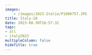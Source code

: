 ```yaml
---
images:
    - /images/2023-Italie/P1000757.JPG
title: Italy-28
date: 2023-08-30T16:57:32
tags:
- all
- italy2023
multipleColumn: false
hideTitle: true
---
```

